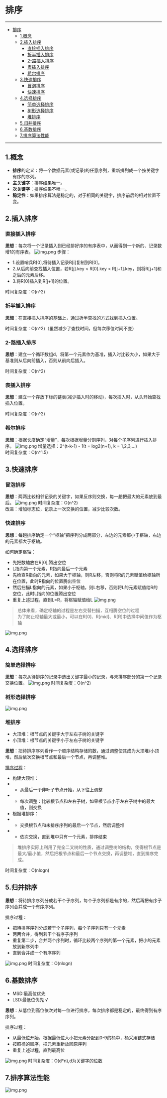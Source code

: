 # 排序

---


* [排序](#排序)
  * [1.概念](#1概念)
  * [2.插入排序](#2插入排序)
    * [直接插入排序](#直接插入排序)
    * [折半插入排序](#折半插入排序)
    * [2-路插入排序](#2-路插入排序)
    * [表插入排序](#表插入排序)
    * [希尔排序](#希尔排序)
  * [3.快速排序](#3快速排序)
    * [冒泡排序](#冒泡排序)
    * [快速排序](#快速排序)
  * [4.选择排序](#4选择排序)
    * [简单选择排序](#简单选择排序)
    * [树形选择排序](#树形选择排序)
    * [堆排序](#堆排序)
  * [5.归并排序](#5归并排序)
  * [6.基数排序](#6基数排序)
  * [7.排序算法性能](#7排序算法性能)


---

## 1.概念

- **排序**的定义：将一个数据元素(或记录)的任意序列，重新排列成一个按关键字有序的序列。
- **主关键字**：排序结果唯一。
- **次关键字**：排序结果不唯一。
- **稳定性**：如果排序算法是稳定的，对于相同的关键字，排序前后的相对位置不变。

## 2.插入排序

### 直接插入排序
**思想**：每次将一个记录插入到已经排好序的有序表中，从而得到一个新的、记录数增1的有序表。
![img.png](pics/img_18.png)
步骤：
- 1.设置哨兵R\[0],将待插入记录R\[i]复制到R\[0]。
- 2.从后向前查找插入位置，若R\[j].key < R\[0].key < R\[j+1].key，则将R\[j+1]和之后的元素后移。
- 3.将R\[0]插入到R\[j+1]的位置。

时间复杂度：O(n^2)

### 折半插入排序
**思想**：在直接插入排序的基础上，通过折半查找的方式找到插入位置。

时间复杂度：O(n^2)（虽然减少了查找时间，但每次移位时间不变）

### 2-路插入排序
**思想**：建立一个循环数组d，将第一个元素作为基准，插入时比较大小，如果大于基准则从后向前插入，否则从前向后插入。

时间复杂度：O(n^2)

### 表插入排序
**思想**：建立一个存放下标的链表(减少插入时的移动)，每次插入时，从头开始查找插入位置。

时间复杂度：O(n^2)

### 希尔排序
**思想**：根据长度确定“增量”，每次根据增量分割序列，对每个子序列进行插入排序。
![img.png](pics/img_19.png)
增量选择：2^(t-k-1) - 1(t = log2(n+1), k = 1,2,3,...)  
时间复杂度：O(n^1.5)

## 3.快速排序

### 冒泡排序
**思想**：两两比较相邻记录的关键字，如果反序则交换，每一趟把最大的元素放到最后。
![img.png](pics/img_20.png)
时间复杂度：O(n^2)  
改进：增加标志位，记录上一次交换的位置，减少比较次数。

### 快速排序
**思想**：每趟排序确定一个“枢轴”把序列分成两部分，左边的元素都小于枢轴，右边的元素都大于枢轴。

如何确定枢轴：  
- 先把数轴放在R[0],腾出空位
- L指向第一个元素，R指向最后一个元素
- 先检查R指向的元素，如果大于枢轴，则R左移，否则将R的元素赋值给枢轴所在位置，此时R指向的位置腾出空位
- 然后扫描L指向的元素，如果小于枢轴，则L右移，否则将L的元素赋值给R的空位，此时L指向的位置腾出空位
- 重复上述过程，直到L=R，将枢轴赋值给L
![img.png](pics/img_21.png)
> 总体来看，确定枢轴的过程是左右交替扫描，互相腾空位的过程  
> 为了防止枢轴最大或最小，可以在R[0]、R[mid]、R[R]中选择中间值作为枢轴

![img.png](pics/img_22.png)

## 4.选择排序

### 简单选择排序
**思想**：每次从待排序的记录中选出关键字最小的记录，与未排序部分的第一个记录交换位置。
![img.png](pics/img_23.png)
时间复杂度：O(n^2)

### 树形选择排序
![img.png](pics/img_24.png)

### 堆排序

- 大顶堆：根节点的关键字大于左右子树的关键字
- 小顶堆：根节点的关键字小于左右子树的关键字

**思想**：把待排序序列看作一个顺序结构存储的数，通过调整使其成为大顶堆/小顶堆，然后依次交换根节点和最后一个节点，再调整堆。

[排序过程](https://www.bilibili.com/video/BV1jz4y1M7HE)：
- 构建大顶堆：
- - 从最后一个非叶子节点开始，从下往上调整
- - 每次调整：比较根节点和左右子树，如果根节点小于左右子树中的最大值，则交换
- 根据堆排序：
- - 交换根节点和未排序序列的最后一个节点，然后调整堆
- - 依次交换，直到堆中只有一个元素，排序结束
> 堆排序实际上利用了完全二叉树的性质，通过调整树的结构，使得根节点是最大/最小值，然后把根节点和最后一个节点交换，再调整堆，直到排序完成。

时间复杂度：O(nlogn)

## 5.归并排序

**思想**：将待排序序列分成若干个子序列，每个子序列都是有序的，然后再把有序子序列合并成一个有序序列。

排序过程：
- 把待排序序列分成若干个子序列，每个子序列只有一个元素
- 两两合并，得到若干个有序子序列
- 重复第二步，合并两个序列时，循环比较两个序列的第一个元素，把小的元素放到新序列中
- 直到合并成一个有序序列

![img.png](pics/img_25.png)
时间复杂度：O(nlogn)

## 6.基数排序

- MSD:最高位优先
- LSD:最低位优先 √

**思想**：从低位到高位依次对每一位进行排序，每次排序都是稳定的，最终得到有序序列。

排序过程：
- 从最低位开始，根据最低位大小把元素分配到0-9的桶中，桶采用链式存储
- 按照桶的顺序，把元素重新放回原序列
- 重复上述过程，直到最高位

![img.png](pics/img_26.png)
时间复杂度：O(d*n),d为关键字的位数

## 7.排序算法性能

![img.png](pics/img_27.png)
